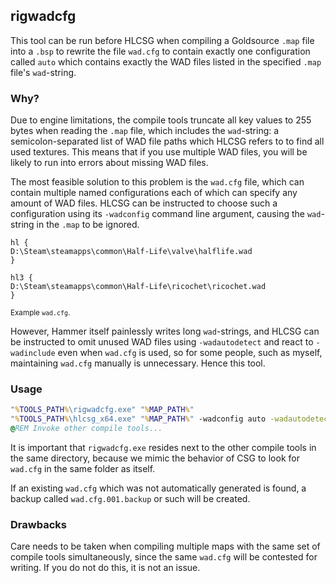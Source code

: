 ## rigwadcfg

This tool can be run before HLCSG when compiling a Goldsource `.map` file into a `.bsp` to rewrite the file `wad.cfg` to contain exactly one configuration called `auto` which contains exactly the WAD files listed in the specified `.map` file's `wad`-string.

### Why?

Due to engine limitations, the compile tools truncate all key values to 255 bytes when reading the `.map` file, which includes the `wad`-string: a semicolon-separated list of WAD file paths which HLCSG refers to to find all used textures. This means that if you use multiple WAD files, you will be likely to run into errors about missing WAD files.

The most feasible solution to this problem is the `wad.cfg` file, which can contain multiple named configurations each of which can specify any amount of WAD files. HLCSG can be instructed to choose such a configuration using its `-wadconfig` command line argument, causing the `wad`-string in the `.map` to be ignored.

```wadcfg
hl {
D:\Steam\steamapps\common\Half-Life\valve\halflife.wad
}

hl3 {
D:\Steam\steamapps\common\Half-Life\ricochet\ricochet.wad
}
```
<sup>Example `wad.cfg`.</sup>

However, Hammer itself painlessly writes long `wad`-strings, and HLCSG can be instructed to omit unused WAD files using `-wadautodetect` and react to `-wadinclude` even when `wad.cfg` is used, so for some people, such as myself, maintaining `wad.cfg` manually is unnecessary. Hence this tool.

### Usage

```bat
"%TOOLS_PATH%\rigwadcfg.exe" "%MAP_PATH%"
"%TOOLS_PATH%\hlcsg_x64.exe" "%MAP_PATH%" -wadconfig auto -wadautodetect
@REM Invoke other compile tools...
```

It is important that `rigwadcfg.exe` resides next to the other compile tools in the same directory, because we mimic the behavior of CSG to look for `wad.cfg` in the same folder as itself.

If an existing `wad.cfg` which was not automatically generated is found, a backup called `wad.cfg.001.backup` or such will be created.

### Drawbacks

Care needs to be taken when compiling multiple maps with the same set of compile tools simultaneously, since the same `wad.cfg` will be contested for writing. If you do not do this, it is not an issue.
